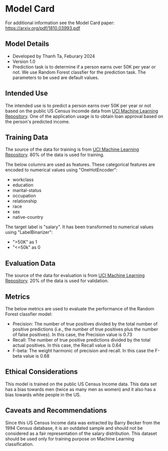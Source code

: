 # Model Card

For additional information see the Model Card paper: https://arxiv.org/pdf/1810.03993.pdf

## Model Details
* Developed by Thanh Ta, Feburary 2024
* Version 1.0
* Prediction task is to determine if a person earns over 50K per year or not. We use Random Forest classfier for the prediction task. The parameters to be used are default values.

## Intended Use
The intended use is to predict a person earns over 50K per year or not based on the public US Census Incomde data from [UCI Machine Learning Repository]( https://archive.ics.uci.edu/dataset/20/census+income ). One of the application usage is to obtain loan approval based on the person's predicted income.

## Training Data
The source of the data for training is from [UCI Machine Learning Repository]( https://archive.ics.uci.edu/dataset/20/census+income ). 80% of the data is used for training. 

The below columns are used as features. These categorical features are encoded to numerical values using "OneHotEncoder":
* workclass
* education
* marital-status
* occupation
* relationship
* race
* sex
* native-country

The target label is "salary". It has been transformed to numerical values using "LabelBinarizer":
* ">50K" as 1
* "<=50k" as 0

## Evaluation Data
The source of the data for evaluation is from [UCI Machine Learning Repository]( https://archive.ics.uci.edu/dataset/20/census+income ). 20% of the data is used for validation.

## Metrics
The below metrics are used to evaluate the performance of the Random Forest classfier model:
* Precision: The number of true positives divided by the total number of positive predictions (i.e., the number of true positives plus the number of false positives). In this case, the Precision value is 0.73 
* Recall: The number of true positive predictions divided by the total actual positives. In this case, the Recall value is 0.64 
* F-beta: The weight harmonic of precision and recall. In this case the F-beta value is 0.68

## Ethical Considerations
This model is trained on the public US Census Income data. This data set has a bias towards men (twice as many men as women) and it also has a bias towards white people in the US.

## Caveats and Recommendations
Since this US Census Income data was extracted by Barry Becker from the 1994 Census database, it is an outdated sample and should not be considered as a fair representation of the salary distribution. This 
dataset should be used only for training purpose on Machine Learning classification.